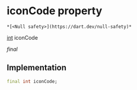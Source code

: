 


# iconCode property




    *[<Null safety>](https://dart.dev/null-safety)*


[int](https://api.flutter.dev/flutter/dart-core/int-class.html) iconCode
  
_final_






## Implementation

```dart
final int iconCode;


```







